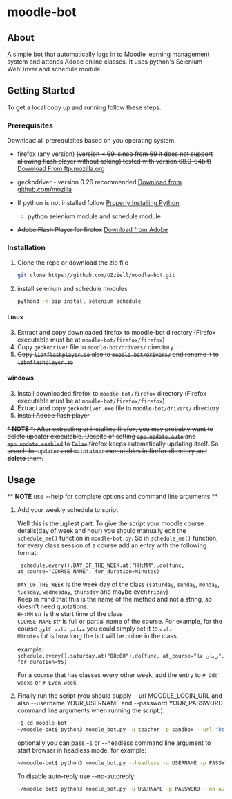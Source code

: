 # moodle-bot

<!-- TABLE OF CONTENTS 
## Table of Contents

* [About the Project](#about-the-project)
  * [Built With](#built-with)
* [Getting Started](#getting-started)
  * [Prerequisites](#prerequisites)
  * [Installation](#installation)
* [Usage](#usage)
* [Roadmap](#roadmap)
* [Contributing](#contributing)
* [License](#license)
* [Contact](#contact)
* [Acknowledgements](#acknowledgements) -->


<!-- ABOUT THE PROJECT -->

## About

A simple bot that automatically logs in to Moodle learning management system and attends Adobe online classes. It uses
python's Selenium WebDriver and schedule module.

## Getting Started

To get a local copy up and running follow these steps.

### Prerequisites

Download all prerequisites based on you operating system.

* firefox (any version) ~~(version < 69, since from 69 it does not support allowing flash player without asking)
  tested with version 68.0-64bit)~~ [Download From ftp.mozilla.org](https://ftp.mozilla.org/pub/firefox/releases/)

* geckodriver - version 0.26
  recommended  [Download from github.com/mozilla](https://github.com/mozilla/geckodriver/releases/tag/v0.26.0)
* If python is not installed follow [Properly Installing Python](https://docs.python-guide.org/starting/installation/).
    * python selenium module and schedule module
* ~~Adobe Flash Player for firefox~~ [Download from Adobe](https://get.adobe.com/flashplayer/)

### Installation

1. Clone the repo or download the zip file
    ```sh
    git clone https://github.com/UZziell/moodle-bot.git
    ```
2. install selenium and schedule modules
    ```sh
    python3 -m pip install selenium schedule
    ```

#### Linux

3. Extract and copy downloaded firefox to moodle-bot directory (Firefox executable must be
   at `moodle-bot/firefox/firefox`)
4. Copy `geckodriver` file to `moodle-bot/drivers/` directory
5. <del>Copy `lib*flashplayer.so` also to `moodle-bot/drivers/` and rename it to `libnflashplayer.so`</del>

#### windows

3. Install downloaded firefox to `moodle-bot/firefox` directory (Firefox executable must be
   at `moodle-bot/firefox/firefox`)
4. Extract and copy `geckodriver.exe` file to `moodle-bot/drivers/` directory
5. <del>Install Adobe flash player</del>

<del>\* **NOTE** \*:  After extracting or installing firefox, you may probably want to delete updater executable.
Despite of setting `app.update.auto` and `app.update.enabled` to `False` firefox keeps automatically updating itself. So
search for `updater` and `maintainer` executables in firefox directory and **delete** them.<del>

<!-- USAGE EXAMPLES -->

## Usage

<!-- 1. You can whether rename `secrets.py.example` to `secrets.py` and fill it with your moodle username and password\
    or\
    supply --username YOUR_USERNAME and --password YOUR_PASSWORD command line arguments when running the script.
-->
** **NOTE** use --help for complete options and command line arguments ** 
1. Add your weekly schedule to script

   Well this is the ugliest part. To give the script your moodle course details(day of week and hour) you should
   manually edit the `schedule_me()` function in `moodle-bot.py`. So in `schedule_me()` function, for every class
   session of a course add an entry with the following format:

        schedule.every().DAY_OF_THE_WEEK.at("HH:MM").do(func, at_course="COURSE NAME", for_duration=Minutes)

   `DAY_OF_THE_WEEK` is the week day of the class {`saturday`, `sunday`, `monday`, `tuesday`, `wednesday`, `thursday`
   and maybe even`friday`}\
   Keep in mind that this is the name of the method and not a string, so doesn't need quotations.\
   `HH:MM` *str*  is the start time of the class\
   `COURSE NAME` *str*  is full or partial name of the course. For example, for the course `مباني داده کاوي` you could
   simply set it to `داده`\
   `Minutes` *int*   is how long the bot will be online in the class

   example:\
   ```schedule.every().saturday.at("08:00").do(func, at_course="زبان فا", for_duration=95)```

   For a course that has classes every other week, add the entry to `# Odd weeks` or `# Even week`

2. Finally run the script (you should supply --url MOODLE_LOGIN_URL and also --username YOUR_USERNAME and --password
   YOUR_PASSWORD command line arguments when running the script.):
    ```sh
    ~$ cd moodle-bot
    ~/moodle-bot$ python3 moodle_bot.py -u teacher -p sandbox --url "https://sandbox.moodledemo.net/login/index.php"
    ```
   optionally you can pass -s or --headless command line argument to start browser in headless mode, for example:
    ```sh
    ~/moodle-bot$ python3 moodle_bot.py --headless -u USERNAME -p PASSWORD --url URL
    ```
   To disable auto-reply use --no-autoreply:
    ```sh
    ~/moodle-bot$ python3 moodle_bot.py -u USERNAME -p PASSWORD --no-autoreply --url URL
    ```
<!--
## Contribution
Contributions are genuinely welcomed.
-->   
